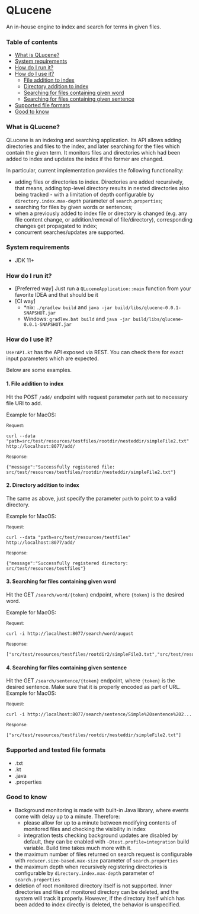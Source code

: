 # QLucene

An in-house engine to index and search for terms in given files.

### Table of contents

- [What is QLucene?](#what-is-qlucene)
- [System requirements](#system-requirements)
- [How do I run it?](#how-do-i-run-it)
- [How do I use it?](#how-do-i-use-it)
    - [File addition to index](#1-file-addition-to-index)
    - [Directory addition to index](#2-directory-addition-to-index)
    - [Searching for files containing given word](#3-searching-for-files-containing-given-word)
    - [Searching for files containing given sentence](#4-searching-for-files-containing-given-sentence)
- [Supported file formats](#supported-and-tested-file-formats)
- [Good to know](#good-to-know)

### What is QLucene?
QLucene is an indexing and searching application. Its API allows adding directories and files to the index, and later searching
for the files which contain the given term. It monitors files and directories which had been added to index and updates the index
if the former are changed.

In particular, current implementation provides the following functionality:
* adding files or directories to index. Directories are added recursively, that means, adding top-level directory results in nested directories
also being tracked - with a limitation of depth configurable by `directory.index.max-depth` parameter of `search.properties`;
* searching for files by given words or sentences;
* when a previously added to index file or directory is changed (e.g. any file content change, or addition/removal of file/directory), corresponding
changes get propagated to index;
* concurrent searches/updates are supported.

### System requirements
* JDK 11+

### How do I run it?
* [Preferred way] Just run a `QLuceneApplication::main` function from your favorite IDE~~A~~ and that should be it
* [CI way] 
    * *nix: `./gradlew build` and `java -jar build/libs/qlucene-0.0.1-SNAPSHOT.jar`
    * Windows: `gradlew.bat build` and `java -jar build/libs/qlucene-0.0.1-SNAPSHOT.jar`
    
### How do I use it?
`UserAPI.kt` has the API exposed via REST. You can check there for exact input parameters which are expected. 

Below are some examples.
#### 1. File addition to index
Hit the POST `/add/` endpoint with request parameter `path` set to necessary file URI to add. 

Example for MacOS:

<small>Request:</small>
```
curl --data "path=src/test/resources/testfiles/rootdir/nesteddir/simpleFile2.txt" http://localhost:8077/add/
```
<small>Response:</small>
```
{"message":"Successfully registered file: src/test/resources/testfiles/rootdir/nesteddir/simpleFile2.txt"}
```
#### 2. Directory addition to index
The same as above, just specify the parameter `path` to point to a valid directory.

Example for MacOS:

<small>Request:</small>
```
curl --data "path=src/test/resources/testfiles" http://localhost:8077/add/
```
<small>Response:</small>
```
{"message":"Successfully registered directory: src/test/resources/testfiles"}
```
#### 3. Searching for files containing given word 
Hit the GET `/search/word/{token}` endpoint, where `{token}` is the desired word.

Example for MacOS:

<small>Request:</small>
```
curl -i http://localhost:8077/search/word/august
```
<small>Response:</small>
```
["src/test/resources/testfiles/rootdir2/simpleFile3.txt","src/test/resources/testfiles/rootdir/nesteddir/simpleFile2.txt"]
```
#### 4. Searching for files containing given sentence
Hit the GET `/search/sentence/{token}` endpoint, where `{token}` is the desired sentence. Make sure that it is properly encoded as part of URL.
Example for MacOS:

<small>Request:</small>
```
curl -i http://localhost:8077/search/sentence/Simple%20sentence%202...
```
<small>Response:</small>
```
["src/test/resources/testfiles/rootdir/nesteddir/simpleFile2.txt"]
```
### Supported and tested file formats
* .txt
* .kt
* .java
* .properties

### Good to know
* Background monitoring is made with built-in Java library, where events come with delay up to a minute. Therefore:
    * please allow for up to a minute between modifying contents of monitored files and checking the visibility in index
    * integration tests checking background updates are disabled by default, they can be enabled with `-Dtest.profile=integration` build variable. Build time
    takes much more with it.
* the maximum number of files returned on search request is configurable with `reducer.size-based.max-size` parameter of `search.properties`
* the maximum depth when recursively registering directories is configurable by `directory.index.max-depth` parameter of `search.properties`
* deletion of root monitored directory itself is not supported. Inner directories and files of monitored directory can be deleted,
and the system will track it properly. However, if the directory itself which has been added to index directly is deleted, the behavior is 
 unspecified.